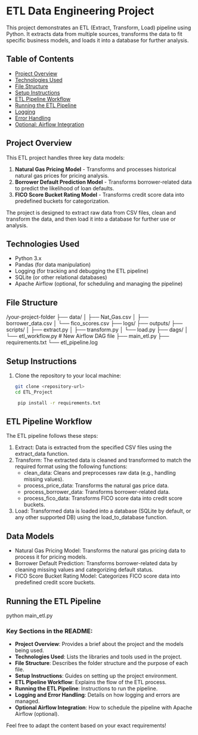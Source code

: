 # ETL Data Engineering Project

This project demonstrates an ETL (Extract, Transform, Load) pipeline using Python. It extracts data from multiple sources, transforms the data to fit specific business models, and loads it into a database for further analysis.

## Table of Contents

- [Project Overview](#project-overview)
- [Technologies Used](#technologies-used)
- [File Structure](#file-structure)
- [Setup Instructions](#setup-instructions)
- [ETL Pipeline Workflow](#etl-pipeline-workflow)
- [Running the ETL Pipeline](#running-the-etl-pipeline)
- [Logging](#logging)
- [Error Handling](#error-handling)
- [Optional: Airflow Integration](#optional-airflow-integration)

## Project Overview

This ETL project handles three key data models:
1. **Natural Gas Pricing Model** - Transforms and processes historical natural gas prices for pricing analysis.
2. **Borrower Default Prediction Model** - Transforms borrower-related data to predict the likelihood of loan defaults.
3. **FICO Score Bucket Rating Model** - Transforms credit score data into predefined buckets for categorization.

The project is designed to extract raw data from CSV files, clean and transform the data, and then load it into a database for further use or analysis.

## Technologies Used

- Python 3.x
- Pandas (for data manipulation)
- Logging (for tracking and debugging the ETL pipeline)
- SQLite (or other relational databases)
- Apache Airflow (optional, for scheduling and managing the pipeline)

## File Structure
/your-project-folder
├── data/
│   ├── Nat_Gas.csv
│   ├── borrower_data.csv
│   └── fico_scores.csv
├── logs/
├── outputs/
├── scripts/
│   ├── extract.py
│   ├── transform.py
│   └── load.py
├── dags/
│   └── etl_workflow.py  # New Airflow DAG file
├── main_etl.py
├── requirements.txt
└── etl_pipeline.log


## Setup Instructions

1. Clone the repository to your local machine:
   ```bash
   git clone <repository-url>
   cd ETL_Project

    pip install -r requirements.txt

## ETL Pipeline Workflow
The ETL pipeline follows these steps:

1. Extract: Data is extracted from the specified CSV files using the extract_data function.
2. Transform: The extracted data is cleaned and transformed to match the required format using the following functions:
    - clean_data: Cleans and preprocesses raw data (e.g., handling missing values).
    - process_price_data: Transforms the natural gas price data.
    - process_borrower_data: Transforms borrower-related data.
    - process_fico_data: Transforms FICO score data into credit score buckets.
3. Load: Transformed data is loaded into a database (SQLite by default, or any other supported DB) using the load_to_database function.

## Data Models
- Natural Gas Pricing Model: Transforms the natural gas pricing data to process it for pricing models.
- Borrower Default Prediction: Transforms borrower-related data by cleaning missing values and categorizing default status.
- FICO Score Bucket Rating Model: Categorizes FICO score data into predefined credit score buckets.

## Running the ETL Pipeline
python main_etl.py


### Key Sections in the README:
- **Project Overview**: Provides a brief about the project and the models being used.
- **Technologies Used**: Lists the libraries and tools used in the project.
- **File Structure**: Describes the folder structure and the purpose of each file.
- **Setup Instructions**: Guides on setting up the project environment.
- **ETL Pipeline Workflow**: Explains the flow of the ETL process.
- **Running the ETL Pipeline**: Instructions to run the pipeline.
- **Logging and Error Handling**: Details on how logging and errors are managed.
- **Optional Airflow Integration**: How to schedule the pipeline with Apache Airflow (optional).

Feel free to adapt the content based on your exact requirements!
